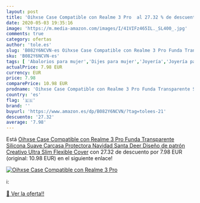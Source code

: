 ```yaml
---
layout: post
title: 'Oihxse Case Compatible con Realme 3 Pro  al 27.32 % de descuento'
date: 2020-05-03 19:35:16
image: 'https://m.media-amazon.com/images/I/41VIFz465IL._SL400_.jpg'
comments: true
category: ofertas
author: 'tole.es'
slug: 'B082Y6NCVN-es Oihxse Case Compatible con Realme 3 Pro Funda Transparente...'
sku: 'B082Y6NCVN-es'
tags: [ 'Abalorios para mujer','Dijes para mujer','Joyería','Joyería para mujer','navidad', ]
actualPrice: 7.98 EUR
currency: EUR
price: 7.98
comparePrice: 10.98 EUR
prodname: 'Oihxse Case Compatible con Realme 3 Pro Funda Transparente Silicona Suave Carcasa Protectora Navidad Santa Deer Diseño de patrón Creativo Ultra Slim Flexible Cover'
country: 'es'
flag: '🇪🇸'
brand: ''
buyurl: 'https://www.amazon.es/dp/B082Y6NCVN/?tag=tolees-21'
descuento: '27.32'
average: '7.98'
---
```


Está [Oihxse Case Compatible con Realme 3 Pro Funda Transparente Silicona Suave Carcasa Protectora Navidad Santa Deer Diseño de patrón Creativo Ultra Slim Flexible Cover](https://www.amazon.es/dp/B082Y6NCVN/?tag=tolees-21) con 27.32 de descuento por 7.98 EUR (original: 10.98 EUR) en el siguiente enlace!

[![Oihxse Case Compatible con Realme 3 Pro ](https://m.media-amazon.com/images/I/41VIFz465IL._SL400_.jpg)](https://www.amazon.es/dp/B082Y6NCVN/?tag=tolees-21)

ℹ️:


[🛒 Ver la oferta!!](https://www.amazon.es/dp/B082Y6NCVN/?tag=tolees-21)
